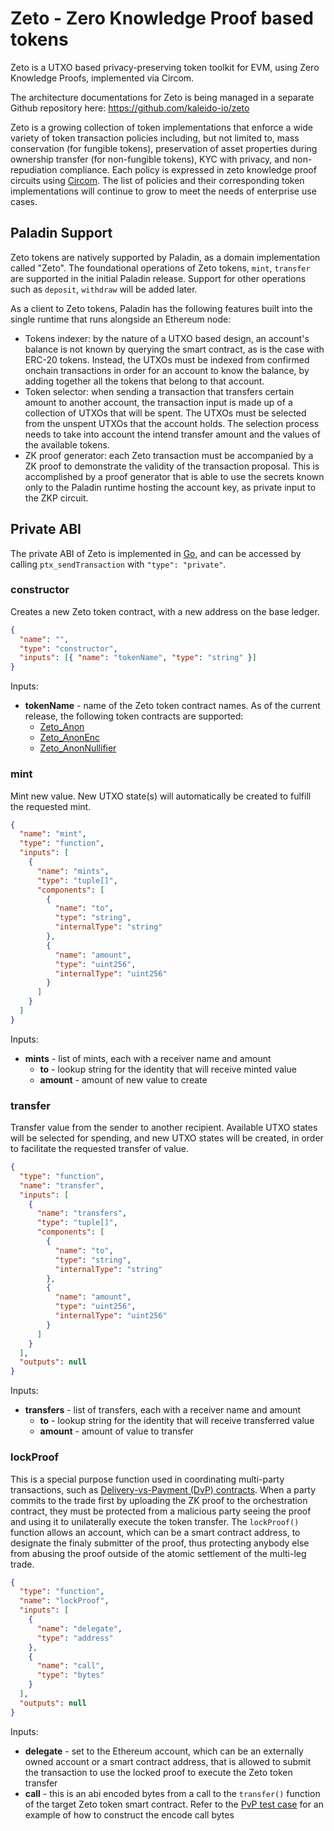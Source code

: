 # Zeto - Zero Knowledge Proof based tokens

Zeto is a UTXO based privacy-preserving token toolkit for EVM, using Zero Knowledge Proofs, implemented via Circom.

The architecture documentations for Zeto is being managed in a separate Github repository here:
https://github.com/kaleido-io/zeto

Zeto is a growing collection of token implementations that enforce a wide variety of token transaction policies including, but not limited to, mass conservation (for fungible tokens), preservation of asset properties during ownership transfer (for non-fungible tokens), KYC with privacy, and non-repudiation compliance. Each policy is expressed in zeto knowledge proof circuits using [Circom](https://iden3.io/circom). The list of policies and their corresponding token implementations will continue to grow to meet the needs of enterprise use cases.

## Paladin Support

Zeto tokens are natively supported by Paladin, as a domain implementation called "Zeto". The foundational operations of Zeto tokens, `mint`, `transfer` are supported in the initial Paladin release. Support for other operations such as `deposit`, `withdraw` will be added later.

As a client to Zeto tokens, Paladin has the following features built into the single runtime that runs alongside an Ethereum node:

- Tokens indexer: by the nature of a UTXO based design, an account's balance is not known by querying the smart contract, as is the case with ERC-20 tokens. Instead, the UTXOs must be indexed from confirmed onchain transactions in order for an account to know the balance, by adding together all the tokens that belong to that account.
- Token selector: when sending a transaction that transfers certain amount to another account, the transaction input is made up of a collection of UTXOs that will be spent. The UTXOs must be selected from the unspent UTXOs that the account holds. The selection process needs to take into account the intend transfer amount and the values of the available tokens.
- ZK proof generator: each Zeto transaction must be accompanied by a ZK proof to demonstrate the validity of the transaction proposal. This is accomplished by a proof generator that is able to use the secrets known only to the Paladin runtime hosting the account key, as private input to the ZKP circuit.

## Private ABI

The private ABI of Zeto is implemented in [Go](https://github.com/LF-Decentralized-Trust-labs/paladin/tree/main/domains/zeto), and can be accessed by calling `ptx_sendTransaction` with `"type": "private"`.

### constructor

Creates a new Zeto token contract, with a new address on the base ledger.

```json
{
  "name": "",
  "type": "constructor",
  "inputs": [{ "name": "tokenName", "type": "string" }]
}
```

Inputs:

- **tokenName** - name of the Zeto token contract names. As of the current release, the following token contracts are supported:
  - [Zeto_Anon](https://github.com/hyperledger-labs/zeto?tab=readme-ov-file#zeto_anon)
  - [Zeto_AnonEnc](https://github.com/hyperledger-labs/zeto?tab=readme-ov-file#zeto_anonenc)
  - [Zeto_AnonNullifier](https://github.com/hyperledger-labs/zeto?tab=readme-ov-file#zeto_anonnullifier)

### mint

Mint new value. New UTXO state(s) will automatically be created to fulfill the requested mint.

```json
{
  "name": "mint",
  "type": "function",
  "inputs": [
    {
      "name": "mints",
      "type": "tuple[]",
      "components": [
        {
          "name": "to",
          "type": "string",
          "internalType": "string"
        },
        {
          "name": "amount",
          "type": "uint256",
          "internalType": "uint256"
        }
      ]
    }
  ]
}
```

Inputs:

- **mints** - list of mints, each with a receiver name and amount
  - **to** - lookup string for the identity that will receive minted value
  - **amount** - amount of new value to create

### transfer

Transfer value from the sender to another recipient. Available UTXO states will be selected for spending, and new UTXO states will be created, in order to facilitate the requested transfer of value.

```json
{
  "type": "function",
  "name": "transfer",
  "inputs": [
    {
      "name": "transfers",
      "type": "tuple[]",
      "components": [
        {
          "name": "to",
          "type": "string",
          "internalType": "string"
        },
        {
          "name": "amount",
          "type": "uint256",
          "internalType": "uint256"
        }
      ]
    }
  ],
  "outputs": null
}
```

Inputs:

- **transfers** - list of transfers, each with a receiver name and amount
  - **to** - lookup string for the identity that will receive transferred value
  - **amount** - amount of value to transfer

### lockProof

This is a special purpose function used in coordinating multi-party transactions, such as [Delivery-vs-Payment (DvP) contracts](https://github.com/hyperledger-labs/zeto/blob/main/solidity/contracts/zkDvP.sol). When a party commits to the trade first by uploading the ZK proof to the orchestration contract, they must be protected from a malicious party seeing the proof and using it to unilaterally execute the token transfer. The `lockProof()` function allows an account, which can be a smart contract address, to designate the finaly submitter of the proof, thus protecting anybody else from abusing the proof outside of the atomic settlement of the multi-leg trade.

```json
{
  "type": "function",
  "name": "lockProof",
  "inputs": [
    {
      "name": "delegate",
      "type": "address"
    },
    {
      "name": "call",
      "type": "bytes"
    }
  ],
  "outputs": null
}
```

Inputs:

- **delegate** - set to the Ethereum account, which can be an externally owned account or a smart contract address, that is allowed to submit the transaction to use the locked proof to execute the Zeto token transfer
- **call** - this is an abi encoded bytes from a call to the `transfer()` function of the target Zeto token smart contract. Refer to the [PvP test case](../../../domains/integration-test/pvp_test.go) for an example of how to construct the encode call bytes
